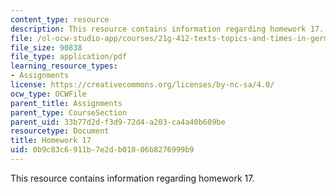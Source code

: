 ```yaml
---
content_type: resource
description: This resource contains information regarding homework 17.
file: /ol-ocw-studio-app/courses/21g-412-texts-topics-and-times-in-german-literature-fall-2009/0b9c83c6911b7e2db01806b8276999b9_MIT21G_412F09_hw17.pdf
file_size: 90838
file_type: application/pdf
learning_resource_types:
- Assignments
license: https://creativecommons.org/licenses/by-nc-sa/4.0/
ocw_type: OCWFile
parent_title: Assignments
parent_type: CourseSection
parent_uid: 33b77d2d-f3d9-72d4-a203-ca4a40b609be
resourcetype: Document
title: Homework 17
uid: 0b9c83c6-911b-7e2d-b018-06b8276999b9
---
```

This resource contains information regarding homework 17.
